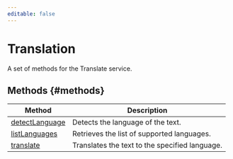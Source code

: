 ```yaml
---
editable: false
---
```


# Translation
A set of methods for the Translate service.

## Methods {#methods}
Method | Description
--- | ---
[detectLanguage](detectLanguage.md) | Detects the language of the text.
[listLanguages](listLanguages.md) | Retrieves the list of supported languages.
[translate](translate.md) | Translates the text to the specified language.